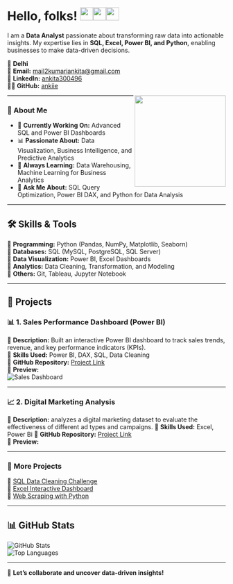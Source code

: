 # Hello, folks! <img src="https://emoji.slack-edge.com/T0172CCPGUW/party-blob/d7253707fa13e9ee.gif" width="30"/><img src="https://emoji.slack-edge.com/T0172CCPGUW/party-blob/d7253707fa13e9ee.gif" width="30"/><img src="https://emoji.slack-edge.com/T0172CCPGUW/party-blob/d7253707fa13e9ee.gif" width="30"/>

I am a **Data Analyst** passionate about transforming raw data into actionable insights. My expertise lies in **SQL, Excel, Power BI, and Python**, enabling businesses to make data-driven decisions.  

📍 **Delhi**  
📧 **Email:** [mail2kumariankita@gmail.com](mailto:mail2kumariankita@gmail.com)  
🔗 **LinkedIn:** [ankita300496](https://linkedin.com/in/ankita300496)  
👨‍💻 **GitHub:** [ankiie](https://github.com/ankiie)

<img align="right" img src="https://raw.githubusercontent.com/akshitagupta15june/akshitagupta15june/master/200w.webp" width="210px">

---

### 🚀 About Me  
- 🎯 **Currently Working On:** Advanced SQL and Power BI Dashboards  
- 📊 **Passionate About:** Data Visualization, Business Intelligence, and Predictive Analytics  
- 🌱 **Always Learning:** Data Warehousing, Machine Learning for Business Analytics  
- 💬 **Ask Me About:** SQL Query Optimization, Power BI DAX, and Python for Data Analysis

---

## 🛠️ Skills & Tools  
🔹 **Programming:** Python (Pandas, NumPy, Matplotlib, Seaborn)  
🔹 **Databases:** SQL (MySQL, PostgreSQL, SQL Server)  
🔹 **Data Visualization:** Power BI, Excel Dashboards  
🔹 **Analytics:** Data Cleaning, Transformation, and Modeling  
🔹 **Others:** Git, Tableau, Jupyter Notebook  

---

## 📂 Projects  

### 📊 **1. Sales Performance Dashboard (Power BI)**  
📌 **Description:** Built an interactive Power BI dashboard to track sales trends, revenue, and key performance indicators (KPIs).  
📌 **Skills Used:** Power BI, DAX, SQL, Data Cleaning  
📌 **GitHub Repository:** [Project Link](https://github.com/YourGitHubUsername/Sales-Dashboard)  
📌 **Preview:**  
![Sales Dashboard](https://source.unsplash.com/800x400/?dashboard,analytics)  

---

### 📈 **2. Digital Marketing Analysis**  
📌 **Description:** analyzes a digital marketing dataset to evaluate the effectiveness of different ad types and campaigns. 
📌 **Skills Used:** Excel, Power Bi
📌 **GitHub Repository:** [Project Link](https://github.com/ankiie/Digital-Marketing-Analysis)  
📌 **Preview:**  

---

### 📂 **More Projects**  
🔹 [SQL Data Cleaning Challenge](https://github.com/YourGitHubUsername/SQL-Data-Cleaning)  
🔹 [Excel Interactive Dashboard](https://github.com/YourGitHubUsername/Excel-Dashboard)  
🔹 [Web Scraping with Python](https://github.com/YourGitHubUsername/Web-Scraping)  

---

## 📊 GitHub Stats  
![GitHub Stats](https://github-readme-stats.vercel.app/api?username=YourGitHubUsername&show_icons=true&theme=radical)  
![Top Languages](https://github-readme-stats.vercel.app/api/top-langs/?username=YourGitHubUsername&layout=compact&theme=radical)  

---

🚀 **Let’s collaborate and uncover data-driven insights!**  
